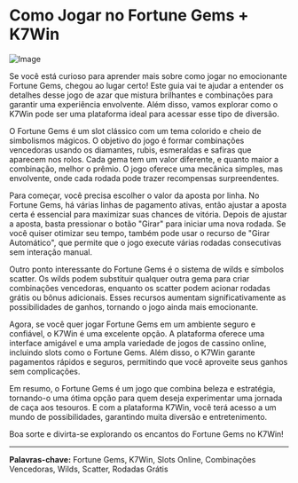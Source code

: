# Como Jogar no Fortune Gems + K7Win  
![Image](https://github.com/user-attachments/assets/b9de9dee-b60e-46a0-9e49-3c6ca594ed6f)  

Se você está curioso para aprender mais sobre como jogar no emocionante Fortune Gems, chegou ao lugar certo! Este guia vai te ajudar a entender os detalhes desse jogo de azar que mistura brilhantes e combinações para garantir uma experiência envolvente. Além disso, vamos explorar como o K7Win pode ser uma plataforma ideal para acessar esse tipo de diversão.

O Fortune Gems é um slot clássico com um tema colorido e cheio de simbolismos mágicos. O objetivo do jogo é formar combinações vencedoras usando os diamantes, rubis, esmeraldas e safiras que aparecem nos rolos. Cada gema tem um valor diferente, e quanto maior a combinação, melhor o prêmio. O jogo oferece uma mecânica simples, mas envolvente, onde cada rodada pode trazer recompensas surpreendentes.

Para começar, você precisa escolher o valor da aposta por linha. No Fortune Gems, há várias linhas de pagamento ativas, então ajustar a aposta certa é essencial para maximizar suas chances de vitória. Depois de ajustar a aposta, basta pressionar o botão "Girar" para iniciar uma nova rodada. Se você quiser otimizar seu tempo, também pode usar o recurso de "Girar Automático", que permite que o jogo execute várias rodadas consecutivas sem interação manual.

Outro ponto interessante do Fortune Gems é o sistema de wilds e símbolos scatter. Os wilds podem substituir qualquer outra gema para criar combinações vencedoras, enquanto os scatter podem acionar rodadas grátis ou bônus adicionais. Esses recursos aumentam significativamente as possibilidades de ganhos, tornando o jogo ainda mais emocionante.

Agora, se você quer jogar Fortune Gems em um ambiente seguro e confiável, o K7Win é uma excelente opção. A plataforma oferece uma interface amigável e uma ampla variedade de jogos de cassino online, incluindo slots como o Fortune Gems. Além disso, o K7Win garante pagamentos rápidos e seguros, permitindo que você aproveite seus ganhos sem complicações.

Em resumo, o Fortune Gems é um jogo que combina beleza e estratégia, tornando-o uma ótima opção para quem deseja experimentar uma jornada de caça aos tesouros. E com a plataforma K7Win, você terá acesso a um mundo de possibilidades, garantindo muita diversão e entretenimento.

Boa sorte e divirta-se explorando os encantos do Fortune Gems no K7Win!  

---  

**Palavras-chave:** Fortune Gems, K7Win, Slots Online, Combinações Vencedoras, Wilds, Scatter, Rodadas Grátis
